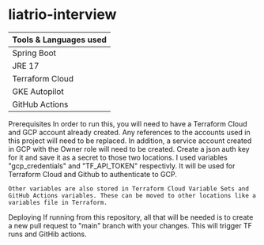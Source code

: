 # liatrio-interview

|Tools & Languages used|
|----------------------|
|           Spring Boot|
|                JRE 17|
|       Terraform Cloud|
|         GKE Autopilot|
|        GitHub Actions|



Prerequisites
    In order to run this, you will need to have a Terraform Cloud and GCP account already created. Any references to the accounts used in this project will need to be replaced.  In addition, a service account created in GCP with the Owner role will need to be created.  Create a json auth key for it and save it as a secret to those two locations. I used variables "gcp_credentials" and "TF_API_TOKEN" respectivly. It will be used for Terraform Cloud and Github to authenticate to GCP.  

    Other variables are also stored in Terraform Cloud Variable Sets and GitHub Actions variables. These can be moved to other locations like a variables file in Terraform. 

Deploying
    If running from this repository, all that will be needed is to create a new pull request to "main" branch with your changes.  This will trigger TF runs and GitHib actions.
